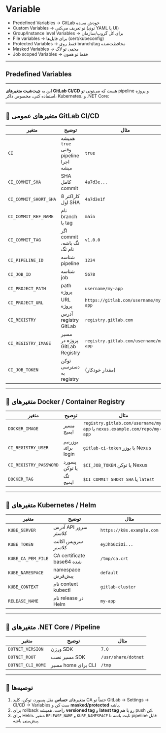 # Variable

- Predefined Variables → GitLab خودش می‌ده
- Custom Variables → تو تعریف می‌کنی (توی YAML یا UI)
- Group/Instance level Variables → برای کل گروپ/سازمان
- File variables → برای فایل‌ها (cert/kubeconfig)
- Protected Variables → فقط روی branch/tag محافظت‌شده
- Masked Variables → مخفی تو لاگ
- Job scoped Variables → فقط تو همون

----------------------------------------------------
## Predefined Variables

----------------------------------------------------

این یه **چیت‌شیت متغیرهای GitLab CI/CD** هست که می‌تونی تو pipeline و پروژه استفاده کنی، مخصوص داکر، Kubernetes، و .NET Core:

---

## 🔹 متغیرهای عمومی GitLab CI/CD

| متغیر                 | توضیح                                | مثال                                  |
| --------------------- | ------------------------------------ | ------------------------------------- |
| `CI`                  | همیشه `true` وقتی pipeline اجرا میشه | `true`                                |
| `CI_COMMIT_SHA`       | SHA کامل commit                      | `4a7d3e...`                           |
| `CI_COMMIT_SHORT_SHA` | 8 کاراکتر اول SHA                    | `4a7d3e1f`                            |
| `CI_COMMIT_REF_NAME`  | نام branch یا tag                    | `main`                                |
| `CI_COMMIT_TAG`       | اگر commit تگ باشه، نام تگ           | `v1.0.0`                              |
| `CI_PIPELINE_ID`      | شناسه pipeline                       | `1234`                                |
| `CI_JOB_ID`           | شناسه job                            | `5678`                                |
| `CI_PROJECT_PATH`     | path پروژه                           | `username/my-app`                     |
| `CI_PROJECT_URL`      | URL پروژه                            | `https://gitlab.com/username/my-app`  |
| `CI_REGISTRY`         | آدرس registry GitLab                 | `registry.gitlab.com`                 |
| `CI_REGISTRY_IMAGE`   | مسیر پروژه در GitLab Registry        | `registry.gitlab.com/username/my-app` |
| `CI_JOB_TOKEN`        | توکن دسترسی به registry              | (مقدار خودکار)                        |

---

## 🔹 متغیرهای Docker / Container Registry

| متغیر                  | توضیح              | مثال                                                                     |
| ---------------------- | ------------------ | ------------------------------------------------------------------------ |
| `DOCKER_IMAGE`         | مسیر ایمیج         | `registry.gitlab.com/username/my-app` یا `nexus.example.com/repo/my-app` |
| `CI_REGISTRY_USER`     | یوزرنیم برای login | `gitlab-ci-token` یا یوزر Nexus                                          |
| `CI_REGISTRY_PASSWORD` | پسورد یا توکن      | `$CI_JOB_TOKEN` یا توکن Nexus                                            |
| `DOCKER_TAG`           | تگ ایمیج           | `$CI_COMMIT_SHORT_SHA` یا `latest`                                       |

---

## 🔹 متغیرهای Kubernetes / Helm

| متغیر              | توضیح                     | مثال                      |
| ------------------ | ------------------------- | ------------------------- |
| `KUBE_SERVER`      | آدرس API سرور کلاستر      | `https://k8s.example.com` |
| `KUBE_TOKEN`       | سرویس اکانت کلاستر        | `eyJhbGciOi...`           |
| `KUBE_CA_PEM_FILE` | CA certificate base64 شده | `/tmp/ca.crt`             |
| `KUBE_NAMESPACE`   | namespace پیش‌فرض         | `default`                 |
| `KUBE_CONTEXT`     | نام context kubectl       | `gitlab-cluster`          |
| `RELEASE_NAME`     | نام release در Helm       | `my-app`                  |

---

## 🔹 متغیرهای .NET Core / Pipeline

| متغیر             | توضیح              | مثال                |
| ----------------- | ------------------ | ------------------- |
| `DOTNET_VERSION`  | ورژن SDK           | `7.0`               |
| `DOTNET_ROOT`     | مسیر نصب SDK       | `/usr/share/dotnet` |
| `DOTNET_CLI_HOME` | مسیر home برای CLI | `/tmp`              |

---

## 🔹 توصیه‌ها

1. متغیرهای **حساس** مثل پسورد، توکن، کلید CA حتماً تو GitLab → Settings → CI/CD → Variables ست کن و **masked/protected** باشه.
2. برای rollback راحت، همیشه **versioned tag** و **latest tag** رو با هم push کن.
3. برای Helm، متغیر `RELEASE_NAME` و `KUBE_NAMESPACE` ثابت باشه تا pipeline قابل پیش‌بینی باشه.

---

